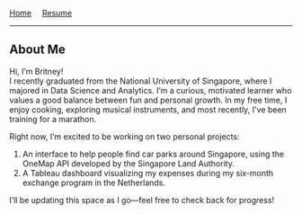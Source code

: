 <a href="/" style="margin-right: 15px;">Home</a>
<a href="/resume/">Resume</a>

---

## About Me
Hi, I’m Britney!  
I recently graduated from the National University of Singapore, where I majored in Data Science and Analytics. I’m a curious, motivated learner who values a good balance between fun and personal growth. In my free time, I enjoy cooking, exploring musical instruments, and most recently, I've been training for a marathon. 

Right now, I’m excited to be working on two personal projects:
1. An interface to help people find car parks around Singapore, using the OneMap API developed by the Singapore Land Authority.
2. A Tableau dashboard visualizing my expenses during my six-month exchange program in the Netherlands.

I’ll be updating this space as I go—feel free to check back for progress!

<!-- Insert link to download my CV -->
<!-- You can [download my full resume here](./assets/files/Britney_Saw_Yu_Xuan_Resume.pdf).   -->
<!-- <a href="/resume/" class="button">View My Resume</a> -->
